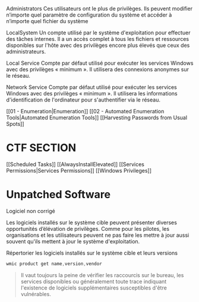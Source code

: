 Administrators 
Ces utilisateurs ont le plus de privilèges. Ils peuvent modifier n’importe quel paramètre de configuration du système et accéder à n’importe quel fichier du système

LocalSystem
Un compte utilisé par le système d'exploitation pour effectuer des tâches internes. Il a un accès complet à tous les fichiers et ressources disponibles sur l'hôte avec des privilèges encore plus élevés que ceux des administrateurs.

Local Service
Compte par défaut utilisé pour exécuter les services Windows avec des privilèges « minimum ». Il utilisera des connexions anonymes sur le réseau.

Network Service
Compte par défaut utilisé pour exécuter les services Windows avec des privilèges « minimum ». Il utilisera les informations d'identification de l'ordinateur pour s'authentifier via le réseau.

[[01 - Enumeration|Enumeration]]
[[02 - Automated Enumeration Tools|Automated Enumeration Tools]]
[[Harvesting Passwords from Usual Spots]]
# CTF SECTION
[[Scheduled Tasks]]
[[AlwaysInstallElevated]]
[[Services Permissions|Services Permissions]]
[[Windows Privileges]]

# Unpatched Software 
Logiciel non corrigé

Les logiciels installés sur le système cible peuvent présenter diverses opportunités d’élévation de privilèges. Comme pour les pilotes, les organisations et les utilisateurs peuvent ne pas faire les mettre à jour aussi souvent qu'ils mettent à jour le système d'exploitation.

Répertorier les logiciels installés sur le système cible et leurs versions

```c
wmic product get name,version,vendor
```

> Il vaut toujours la peine de vérifier les raccourcis sur le bureau, les services disponibles ou généralement toute trace indiquant l'existence de logiciels supplémentaires susceptibles d'être vulnérables.


